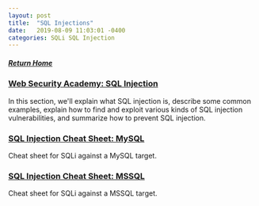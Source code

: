 ```yaml
---
layout: post
title:  "SQL Injections"
date:   2019-08-09 11:03:01 -0400
categories: SQLi SQL Injection
---
```

##### [Return Home](https://thegetch.github.io/penetration/testing/resources/2019/08/09/Home/)

### [Web Security Academy: SQL Injection](https://portswigger.net/web-security/sql-injection)

In this section, we'll explain what SQL injection is, describe some common examples, explain how to find and exploit various kinds of SQL injection vulnerabilities, and summarize how to prevent SQL injection.

### [SQL Injection Cheat Sheet: MySQL](https://www.gracefulsecurity.com/sql-injection-cheat-sheet-mssql/)

Cheat sheet for SQLi against a MySQL target.

### [SQL Injection Cheat Sheet: MSSQL](https://www.gracefulsecurity.com/sql-injection-cheat-sheet-mysql/)

Cheat sheet for SQLi against a MSSQL target.
